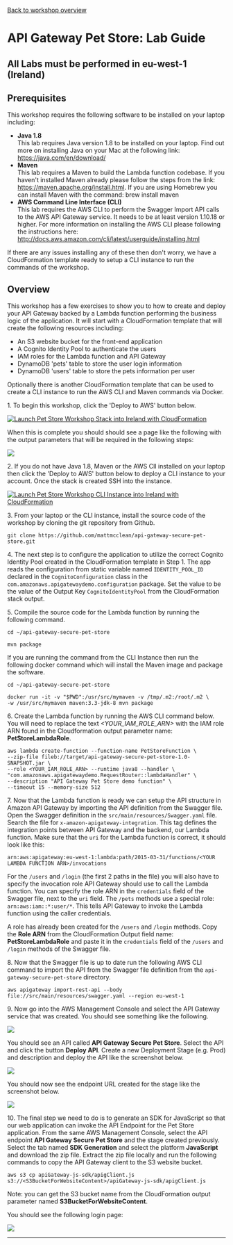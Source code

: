 [Back to workshop overview](../README.md)

# API Gateway Pet Store: Lab Guide

## All Labs must be performed in eu-west-1 (Ireland)

## Prerequisites
This workshop requires the following software to be installed on your laptop including:
*   **Java 1.8**  
    This lab requires Java version 1.8 to be installed on your laptop. Find out more on installing Java on your Mac at the following link: https://java.com/en/download/
*   **Maven**  
    This lab requires a Maven to build the Lambda function codebase. If you haven't installed Maven already please follow the steps from the link: https://maven.apache.org/install.html. If you are using Homebrew you can install Maven with the command:
        brew install maven
*   **AWS Command Line Interface (CLI)**  
    This lab requires the AWS CLI to perform the Swagger Import API calls to the AWS API Gateway service. It needs to be at least version 1.10.18 or higher.
    For more information on installing the AWS CLI please following the instructions here: http://docs.aws.amazon.com/cli/latest/userguide/installing.html

If there are any issues installing any of these then don't worry, we have a CloudFormation template ready to setup a CLI instance to run the commands of the workshop.

## Overview
This workshop has a few exercises to show you to how to create and deploy your API Gateway backed by a Lambda function performing the business logic of the application. It will start with a CloudFormation template that will create the following resources including:
* An S3 website bucket for the front-end application
* A Cognito Identity Pool to authenticate the users
* IAM roles for the Lambda function and API Gateway
* DynamoDB 'pets' table to store the user login information
* DynamoDB 'users' table to store the pets information per user

Optionally there is another CloudFormation template that can be used to create a CLI instance to run the AWS CLI and Maven commands via Docker.

1\. To begin this workshop, click the 'Deploy to AWS' button below.

[![Launch Pet Store Workshop Stack into Ireland with CloudFormation](/Images/deploy-to-aws.png)](https://console.aws.amazon.com/cloudformation/home?region=eu-west-1#/stacks/new?stackName=PetStoreWorkshopStack&templateURL=https://s3-eu-west-1.amazonaws.com/apigw-pet-store-workshop/CreatePetStoreWorkshop.template)

When this is complete you should should see a page like the following with the output parameters that will be required in the following steps:

![](/Images/cfn-stack-output.png)

2\. If you do not have Java 1.8, Maven or the AWS ClI installed on your laptop then click the 'Deploy to AWS' button below to deploy a CLI instance to your account. Once the stack is created SSH into the instance.

[![Launch Pet Store Workshop CLI Instance into Ireland with CloudFormation](/Images/deploy-to-aws.png)](https://console.aws.amazon.com/cloudformation/home?region=eu-west-1#/stacks/new?stackName=PetStoreWorkshopCLIInstance&templateURL=https://s3-eu-west-1.amazonaws.com/apigw-pet-store-workshop/CreateCLIInstance.template)

3\. From your laptop or the CLI instance, install the source code of the workshop by cloning the git repository from Github.

    git clone https://github.com/mattmcclean/api-gateway-secure-pet-store.git

4\. The next step is to configure the application to utilize the correct Cognito Identity Pool created in the CloudFormation template in Step 1. The app reads the configuration from static variable named `IDENTITY_POOL_ID` declared in the `CognitoConfiguration` class in the `com.amazonaws.apigatewaydemo.configuration` package. Set the value to be the value of the Output Key `CognitoIdentityPool` from the CloudFormation stack output.

5\. Compile the source code for the Lambda function by running the following command.

    cd ~/api-gateway-secure-pet-store

    mvn package

If you are running the command from the CLI Instance then run the following docker command which will install the Maven image and package the software.

    cd ~/api-gateway-secure-pet-store

    docker run -it -v "$PWD":/usr/src/mymaven -v /tmp/.m2:/root/.m2 \
    -w /usr/src/mymaven maven:3.3-jdk-8 mvn package

6\. Create the Lambda function by running the AWS CLI command below. You will need to replace the text *<YOUR_IAM_ROLE_ARN>* with the IAM role ARN found in the Cloudformation output parameter name: **PetStoreLambdaRole**.

    aws lambda create-function --function-name PetStoreFunction \
    --zip-file fileb://target/api-gateway-secure-pet-store-1.0-SNAPSHOT.jar \
    --role <YOUR_IAM_ROLE_ARN> --runtime java8 --handler \
    "com.amazonaws.apigatewaydemo.RequestRouter::lambdaHandler" \
    --description "API Gateway Pet Store demo function" \
    --timeout 15 --memory-size 512

7\. Now that the Lambda function is ready we can setup the API structure in Amazon API Gateway by importing the API definition from the Swagger file. Open the Swagger definition in the `src/main/resources/Swagger.yaml` file. Search the file for `x-amazon-apigateway-integration`. This tag defines the integration points between API Gateway and the backend, our Lambda function. Make sure that the `uri` for the Lambda function is correct, it should look like this:

    arn:aws:apigateway:eu-west-1:lambda:path/2015-03-31/functions/<YOUR LAMBDA FUNCTION ARN>/invocations

For the `/users` and `/login` (the first 2 paths in the file) you will also have to specify the invocation role API Gateway should use to call the Lambda function. You can specify the role ARN in the `credentials` field of the Swagger file, next to the `uri` field. The `/pets` methods use a special role: `arn:aws:iam::*:user/*`. This tells API Gateway to invoke the Lambda function using the caller credentials.

A role has already been created for the `/users` and `/login` methods. Copy the **Role ARN** from the CloudFormation Output field name: **PetStoreLambdaRole** and paste it in the `credentials` field of the `/users` and `/login` methods of the Swagger file.

8\. Now that the Swagger file is up to date run the following AWS CLI command to import the API from the Swagger file definition from the `api-gateway-secure-pet-store` directory.

    aws apigateway import-rest-api --body file://src/main/resources/swagger.yaml --region eu-west-1

9\. Now go into the AWS Management Console and select the API Gateway service that was created. You should see something like the following.

![](/Images/api-create.png)

You should see an API called **API Gateway Secure Pet Store**. Select the API and click the button **Deploy API**. Create a new Deployment Stage (e.g. Prod) and description and deploy the API like the screenshot below.

![](/Images/deploy-api.png)

You should now see the endpoint URL created for the stage like the screenshot below.

![](/Images/get-api-link.png)

10\. The final step we need to do is to generate an SDK for JavaScript so that our web application can invoke the API Endpoint for the Pet Store application. From the same AWS Management Console, select the API endpoint **API Gateway Secure Pet Store** and the stage created previously. Select the tab named **SDK Generation** and select the platform **JavaScript** and download the zip file. Extract the zip file locally and run the following commands to copy the API Gateway client to the S3 website bucket.

    aws s3 cp apiGateway-js-sdk/apigClient.js s3://<S3BucketForWebsiteContent>/apiGateway-js-sdk/apigClient.js

Note: you can get the S3 bucket name from the CloudFormation output parameter named **S3BucketForWebsiteContent**.

You should see the following login page:

![](/Images/pet-store-login-page.png)
* * *
